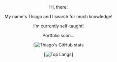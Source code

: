 <div align="center">


Hi, there!

My name's Thiago and I search for much knowledge!

I'm currently self-taught!

Portfolio soon...

[![Thiago's GitHub stats](https://github-readme-stats.vercel.app/api?username=ThiaudioTT&count_private=true&show_icons=true&theme=chartreuse-dark)

[![Top Langs](https://github-readme-stats.vercel.app/api/top-langs/?username=ThiaudioTT&layout=compact&theme=chartreuse-dark)]

</div>
